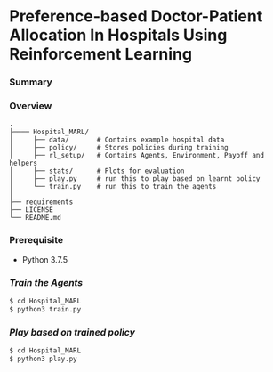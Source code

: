 # Preference-based Doctor-Patient Allocation In Hospitals Using Reinforcement Learning 

### Summary 


### Overview 

    .
    ├──── Hospital_MARL/
    │     ├── data/       # Contains example hospital data 
    │     ├── policy/     # Stores policies during training
    │     ├── rl_setup/   # Contains Agents, Environment, Payoff and helpers
    │     ├── stats/      # Plots for evaluation 
    │     ├── play.py     # run this to play based on learnt policy 
    │     └── train.py    # run this to train the agents 
    │      
    ├── requirements                   
    ├── LICENSE
    └── README.md


### Prerequisite

+ Python 3.7.5


### *Train the Agents*

```cmd
$ cd Hospital_MARL
$ python3 train.py
```
### *Play based on trained policy*

```cmd
$ cd Hospital_MARL
$ python3 play.py
```
